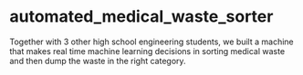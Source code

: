 # automated_medical_waste_sorter
Together with 3 other high school engineering students, we built a machine that makes real time machine learning decisions in sorting medical waste and then dump the waste in the right category. 
